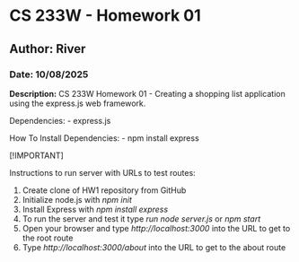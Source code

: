 # CS 233W - Homework 01
## Author: River
### Date: 10/08/2025

**Description:** CS 233W Homework 01 - Creating a shopping list application using the express.js web framework.

Dependencies: 
    - express.js

How To Install Dependencies:
    - npm install express

[!IMPORTANT]

Instructions to run server with URLs to test routes:
1. Create clone of HW1 repository from GitHub
2. Initialize node.js with _npm init_
3. Install Express with _npm install express_
4. To run the server and test it type _run node server.js_ or _npm start_
5. Open your browser and type _http://localhost:3000_ into the URL to get to the root route
6. Type _http://localhost:3000/about_ into the URL to get to the about route